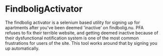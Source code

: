 # FindboligActivator
The findbolig activator is a selenium based utility for signing up for apartments after you've been deemed 'inactive' on findbolig.nu. PFA refuses to fix their terrible website, and getting deemed inactive because of their dysfunctional notification system is one of the most common frustrations for users of the site. This tool works around that by signing you up automatically.
